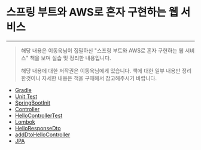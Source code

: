 # 스프링 부트와 AWS로 혼자 구현하는 웹 서비스
---

>해당 내용은 이동욱님이 집필하신 "스프링 부트와 AWS로 혼자 구현하는 웹 서비스" 책을 보며 실습 및 정리한 내용입니다.
>
>해당 내용에 대한 저작권은 이동욱님에게 있습니다. 책에 대한 일부 내용만 정리한것이니 자세한 내용은 책을 구매해서 참고해주시기 바랍니다.

- [Gradle](./StudyLog/1-Gradle.md)
- [Unit Test](StudyLog/2-UnitTest.md)
- [SpringBootInit](./StudyLog/3-SpringBootInit.md)
- [Controller](./StudyLog/4-Controller.md)
- [HelloControllerTest](./StudyLog/5-HelloControllerTest.md)
- [Lombok](./StudyLog/6-Lombok.md)
- [HelloResponseDto](./StudyLog/7-HelloResponseDto.md)
- [addDtoHelloController](./StudyLog/8-addDtoHelloController.md)
- [JPA](./StudyLog/9-JPA.md)
